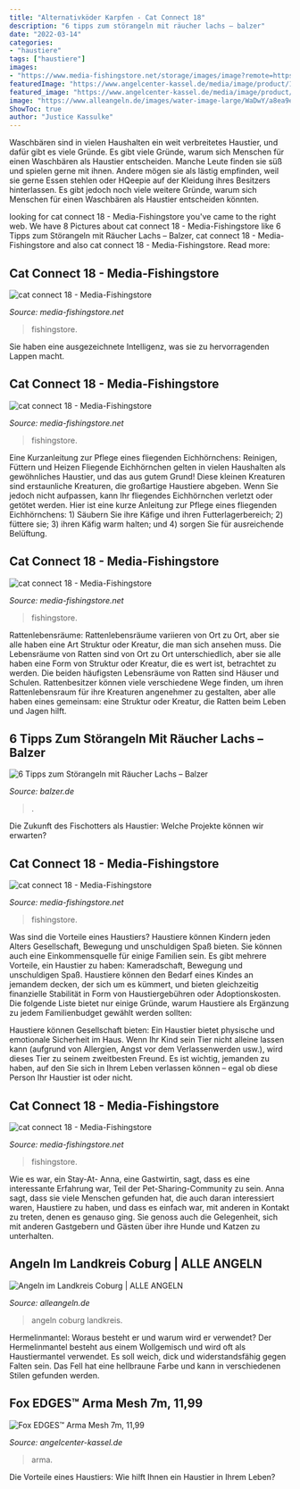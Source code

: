 ```yaml
---
title: "Alternativköder Karpfen - Cat Connect 18"
description: "6 tipps zum störangeln mit räucher lachs – balzer"
date: "2022-03-14"
categories:
- "haustiere"
tags: ["haustiere"]
images:
- "https://www.media-fishingstore.net/storage/images/image?remote=https:%2F%2Fwww.media-fishingstore.net%2FWebRoot%2FStore30%2FShops%2F84775718%2F5B33%2FFEA2%2F5FE6%2FBE80%2F5249%2F0A0C%2F6D09%2FF336%2Fcat_connect_07.jpg&amp;shop=84775718&amp;width=720&amp;height=2560"
featuredImage: "https://www.angelcenter-kassel.de/media/image/product/10997/lg/fox-edges-trade-arma-mesh-7m.jpg"
featured_image: "https://www.angelcenter-kassel.de/media/image/product/10997/lg/fox-edges-trade-arma-mesh-7m.jpg"
image: "https://www.alleangeln.de/images/water-image-large/WaDwY/a8ea9ef91cfaec71711784109ee3f30e.jpeg"
ShowToc: true
author: "Justice Kassulke"
---
```



Waschbären sind in vielen Haushalten ein weit verbreitetes Haustier, und dafür gibt es viele Gründe.
Es gibt viele Gründe, warum sich Menschen für einen Waschbären als Haustier entscheiden. Manche Leute finden sie süß und spielen gerne mit ihnen. Andere mögen sie als lästig empfinden, weil sie gerne Essen stehlen oder HQeepie auf der Kleidung ihres Besitzers hinterlassen. Es gibt jedoch noch viele weitere Gründe, warum sich Menschen für einen Waschbären als Haustier entscheiden könnten.

	

		
looking for cat connect 18 - Media-Fishingstore you've came to the right web. We have 8 Pictures about cat connect 18 - Media-Fishingstore like 6 Tipps zum Störangeln mit Räucher Lachs – Balzer, cat connect 18 - Media-Fishingstore and also cat connect 18 - Media-Fishingstore. Read more:
		
    
## Cat Connect 18 - Media-Fishingstore

<img loading=lazy src="https://www.media-fishingstore.net/storage/images/image?remote=https:%2F%2Fwww.media-fishingstore.net%2FWebRoot%2FStore30%2FShops%2F84775718%2F5B33%2FFEA2%2F5FE6%2FBE80%2F5249%2F0A0C%2F6D09%2FF336%2Fcat_connect_04.jpg&amp;shop=84775718&amp;width=720&amp;height=2560" onerror="this.onerror=null;this.src='https://tse4.mm.bing.net/th?id=OIP.wsRbCwx6gubyb0ct2ypVmQHaFI&amp;pid=15.1';" alt="cat connect 18 - Media-Fishingstore">

_Source: media-fishingstore.net_

>fishingstore. 

	

Sie haben eine ausgezeichnete Intelligenz, was sie zu hervorragenden Lappen macht.

    
## Cat Connect 18 - Media-Fishingstore

<img loading=lazy src="https://www.media-fishingstore.net/storage/images/image?remote=https:%2F%2Fwww.media-fishingstore.net%2FWebRoot%2FStore30%2FShops%2F84775718%2F5B33%2FFEA2%2F5FE6%2FBE80%2F5249%2F0A0C%2F6D09%2FF336%2Fcat_connect_07.jpg&amp;shop=84775718&amp;width=720&amp;height=2560" onerror="this.onerror=null;this.src='https://tse1.mm.bing.net/th?id=OIP.1lN0YL0kXA1zySiYpjnhmwHaFI&amp;pid=15.1';" alt="cat connect 18 - Media-Fishingstore">

_Source: media-fishingstore.net_

>fishingstore. 

	

Eine Kurzanleitung zur Pflege eines fliegenden Eichhörnchens: Reinigen, Füttern und Heizen
Fliegende Eichhörnchen gelten in vielen Haushalten als gewöhnliches Haustier, und das aus gutem Grund! Diese kleinen Kreaturen sind erstaunliche Kreaturen, die großartige Haustiere abgeben. Wenn Sie jedoch nicht aufpassen, kann Ihr fliegendes Eichhörnchen verletzt oder getötet werden. Hier ist eine kurze Anleitung zur Pflege eines fliegenden Eichhörnchens: 1) Säubern Sie ihre Käfige und ihren Futterlagerbereich; 2) füttere sie; 3) ihren Käfig warm halten; und 4) sorgen Sie für ausreichende Belüftung.

    
## Cat Connect 18 - Media-Fishingstore

<img loading=lazy src="https://www.media-fishingstore.net/storage/images/image?remote=https:%2F%2Fwww.media-fishingstore.net%2FWebRoot%2FStore30%2FShops%2F84775718%2F5B33%2FFEA2%2F5FE6%2FBE80%2F5249%2F0A0C%2F6D09%2FF336%2Fcat_connect_06.jpg&amp;shop=84775718&amp;width=900&amp;height=2560" onerror="this.onerror=null;this.src='https://tse2.mm.bing.net/th?id=OIP.NJK42pHLkDH6rPxO0vP2zgHaFI&amp;pid=15.1';" alt="cat connect 18 - Media-Fishingstore">

_Source: media-fishingstore.net_

>fishingstore. 

	

Rattenlebensräume: Rattenlebensräume variieren von Ort zu Ort, aber sie alle haben eine Art Struktur oder Kreatur, die man sich ansehen muss.
Die Lebensräume von Ratten sind von Ort zu Ort unterschiedlich, aber sie alle haben eine Form von Struktur oder Kreatur, die es wert ist, betrachtet zu werden. Die beiden häufigsten Lebensräume von Ratten sind Häuser und Schulen. Rattenbesitzer können viele verschiedene Wege finden, um ihren Rattenlebensraum für ihre Kreaturen angenehmer zu gestalten, aber alle haben eines gemeinsam: eine Struktur oder Kreatur, die Ratten beim Leben und Jagen hilft.

    
## 6 Tipps Zum Störangeln Mit Räucher Lachs – Balzer

<img loading=lazy src="https://www.balzer.de/blog/wp-content/uploads/2021/06/Pellet-Stör-angeln.jpg" onerror="this.onerror=null;this.src='https://tse4.mm.bing.net/th?id=OIP.1TQoaSMSMKCUcPvZoCuRGgHaEK&amp;pid=15.1';" alt="6 Tipps zum Störangeln mit Räucher Lachs – Balzer">

_Source: balzer.de_

>. 

	

Die Zukunft des Fischotters als Haustier: Welche Projekte können wir erwarten?

    
## Cat Connect 18 - Media-Fishingstore

<img loading=lazy src="https://www.media-fishingstore.net/storage/images/image?remote=https:%2F%2Fwww.media-fishingstore.net%2FWebRoot%2FStore30%2FShops%2F84775718%2F5B33%2FFEA2%2F5FE6%2FBE80%2F5249%2F0A0C%2F6D09%2FF336%2Fcat_connect_01.jpg&amp;shop=84775718&amp;width=900&amp;height=2560" onerror="this.onerror=null;this.src='https://tse3.mm.bing.net/th?id=OIP.U3PMzY4xHsAW9v7HBoU32QHaFI&amp;pid=15.1';" alt="cat connect 18 - Media-Fishingstore">

_Source: media-fishingstore.net_

>fishingstore. 

	

Was sind die Vorteile eines Haustiers?
Haustiere können Kindern jeden Alters Gesellschaft, Bewegung und unschuldigen Spaß bieten. Sie können auch eine Einkommensquelle für einige Familien sein.
Es gibt mehrere Vorteile, ein Haustier zu haben: Kameradschaft, Bewegung und unschuldigen Spaß. Haustiere können den Bedarf eines Kindes an jemandem decken, der sich um es kümmert, und bieten gleichzeitig finanzielle Stabilität in Form von Haustiergebühren oder Adoptionskosten.
Die folgende Liste bietet nur einige Gründe, warum Haustiere als Ergänzung zu jedem Familienbudget gewählt werden sollten:

Haustiere können Gesellschaft bieten: Ein Haustier bietet physische und emotionale Sicherheit im Haus. Wenn Ihr Kind sein Tier nicht alleine lassen kann (aufgrund von Allergien, Angst vor dem Verlassenwerden usw.), wird dieses Tier zu seinem zweitbesten Freund. Es ist wichtig, jemanden zu haben, auf den Sie sich in Ihrem Leben verlassen können – egal ob diese Person Ihr Haustier ist oder nicht.

    
## Cat Connect 18 - Media-Fishingstore

<img loading=lazy src="https://www.media-fishingstore.net/storage/images/image?remote=https:%2F%2Fwww.media-fishingstore.net%2FWebRoot%2FStore30%2FShops%2F84775718%2F5B33%2FFEA2%2F5FE6%2FBE80%2F5249%2F0A0C%2F6D09%2FF336%2Fcat_connect_07.jpg&amp;shop=84775718&amp;width=1535&amp;height=2560" onerror="this.onerror=null;this.src='https://tse2.mm.bing.net/th?id=OIP.RcWaL1igiJ1pATNm8EMvVwHaFI&amp;pid=15.1';" alt="cat connect 18 - Media-Fishingstore">

_Source: media-fishingstore.net_

>fishingstore. 

	

Wie es war, ein Stay-At-
Anna, eine Gastwirtin, sagt, dass es eine interessante Erfahrung war, Teil der Pet-Sharing-Community zu sein. Anna sagt, dass sie viele Menschen gefunden hat, die auch daran interessiert waren, Haustiere zu haben, und dass es einfach war, mit anderen in Kontakt zu treten, denen es genauso ging. Sie genoss auch die Gelegenheit, sich mit anderen Gastgebern und Gästen über ihre Hunde und Katzen zu unterhalten.

    
## Angeln Im Landkreis Coburg | ALLE ANGELN

<img loading=lazy src="https://www.alleangeln.de/images/water-image-large/WaDwY/a8ea9ef91cfaec71711784109ee3f30e.jpeg" onerror="this.onerror=null;this.src='https://tse1.mm.bing.net/th?id=OIP.RIV1TAkHr3YQgfzeFn4S9QHaFj&amp;pid=15.1';" alt="Angeln im Landkreis Coburg | ALLE ANGELN">

_Source: alleangeln.de_

>angeln coburg landkreis. 

	

Hermelinmantel: Woraus besteht er und warum wird er verwendet?
Der Hermelinmantel besteht aus einem Wollgemisch und wird oft als Haustiermantel verwendet. Es soll weich, dick und widerstandsfähig gegen Falten sein. Das Fell hat eine hellbraune Farbe und kann in verschiedenen Stilen gefunden werden.

    
## Fox EDGES™ Arma Mesh 7m, 11,99

<img loading=lazy src="https://www.angelcenter-kassel.de/media/image/product/10997/lg/fox-edges-trade-arma-mesh-7m.jpg" onerror="this.onerror=null;this.src='https://tse2.mm.bing.net/th?id=OIP.AV9qqIFxOvjdQ4gMqGp7sgHaHa&amp;pid=15.1';" alt="Fox EDGES™ Arma Mesh 7m, 11,99">

_Source: angelcenter-kassel.de_

>arma. 

	

Die Vorteile eines Haustiers: Wie hilft Ihnen ein Haustier in Ihrem Leben?

